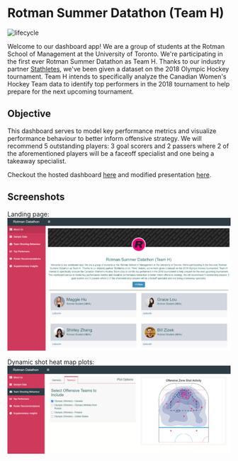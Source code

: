 # Rotman Summer Datathon (Team H)

![lifecycle](https://img.shields.io/badge/lifecycle-maturing-blue.svg)

Welcome to our dashboard app! We are a group of students at the Rotman School of Management at the University of Toronto. We're participating in the first ever Rotman Summer Datathon as Team H. Thanks to our industry partner [Stathletes](https://www.stathletes.com/), we've been given a dataset on the 2018 Olympic Hockey tournament. Team H intends to specifically analyze the Canadian Women's Hockey Team data to identify top performers in the 2018 tournament to help prepare for the next upcoming tournament. 

## Objective

This dashboard serves to model key performance metrics and visualize performance behaviour to better inform offensive strategy. We will recommend 5 outstanding players: 3 goal scorers and 2 passers where 2 of the aforementioned players will be a faceoff specialist and one being a takeaway specialist.

Checkout the hosted dashboard [here](https://bit.ly/rotman-datathon) and modified presentation [here]().

## Screenshots

Landing page:
![lifecycle](images/frontpage_dashboard.png)

Dynamic shot heat map plots:
![lifecycle](images/shot_map.png)